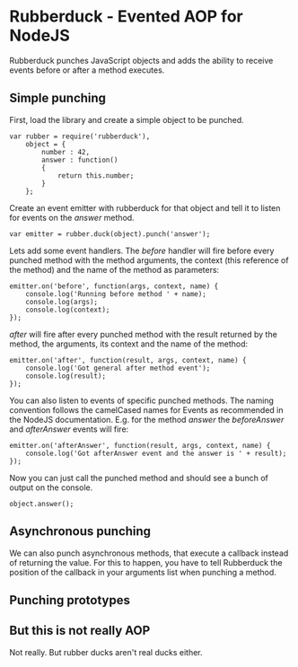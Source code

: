 # Rubberduck - Evented AOP for NodeJS

Rubberduck punches JavaScript objects and adds the ability to receive events
before or after a method executes.

## Simple punching

First, load the library and create a simple object to be punched.

	var rubber = require('rubberduck'),
		object = {
			number : 42,
			answer : function()
			{
				return this.number;
			}
		};

Create an event emitter with rubberduck for that object and tell it to listen for
events on the _answer_ method.

	var emitter = rubber.duck(object).punch('answer');
	
Lets add some event handlers. The *before* handler will fire before every
punched method with the method arguments, the context (this reference of
the method) and the name of the method as parameters:

	emitter.on('before', function(args, context, name) {
		console.log('Running before method ' + name);
		console.log(args);
		console.log(context);
	});
	
*after* will fire after every punched method with the result returned by the method,
the arguments, its context and the name of the method:
	
	emitter.on('after', function(result, args, context, name) {
		console.log('Got general after method event');
		console.log(result);
	});
	
You can also listen to events of specific punched methods. The naming convention follows
the camelCased names for Events as recommended in the NodeJS documentation. E.g. for the
method _answer_ the *beforeAnswer* and *afterAnswer* events will fire:
	
	emitter.on('afterAnswer', function(result, args, context, name) {
		console.log('Got afterAnswer event and the answer is ' + result);
	});
	
Now you can just call the punched method and should see a bunch of output on the console.
	
	object.answer();

## Asynchronous punching

We can also punch asynchronous methods, that execute a callback instead of returning the value.
For this to happen, you have to tell Rubberduck the position of the callback in your arguments list
when punching a method.

## Punching prototypes



## But this is not really AOP

Not really. But rubber ducks aren't real ducks either.
